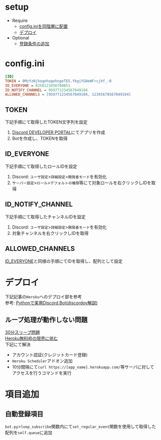 # setup
- Require
  - [config.iniを同階層に配置](#configini)
  - [デプロイ](#デプロイ)
- Optional
  - [登録条件の追加](#項目追加)

# config.ini
```dummy.ini
[ID]
TOKEN = 0MzYzNjhogehogehogeTE5.YkgiYG0eWFrcjhf_-8
ID_EVERYONE = 8250123456780851
ID_NOTIFY_CHANNEL = 959771234567849104
ALLOWED_CHANNELS = [959771234567849104, 12345678567849104]
```

## TOKEN
下記手順にて取得したTOKEN文字列を設定  

1. [Discord DEVELOPER PORTAL](https://discord.com/developers/applications)にてアプリを作成
2. Botを作成し、TOKENを取得

## ID_EVERYONE
下記手順にて取得したロールIDを設定

1. Discord: `ユーザ設定`>`詳細設定`>`開発者モード`を有効化
2. `サーバー設定`>`ロール`>`デフォルトの権限`等にて対象ロールを右クリックしIDを取得

## ID_NOTIFY_CHANNEL
下記手順にて取得したチャンネルIDを設定

1. Discord: `ユーザ設定`>`詳細設定`>`開発者モード`を有効化
2. 対象チャンネルを右クリックしIDを取得

## ALLOWED_CHANNELS
[ID_EVERYONE](#id_everyone)と同様の手順にてIDを取得し、配列として設定

# デプロイ
下記記事の`Heroku`へのデプロイ部を参考  
参考: [Pythonで実用Discord Bot(discordpy解説)](https://qiita.com/1ntegrale9/items/9d570ef8175cf178468f#bot%E3%82%9224%E6%99%82%E9%96%93365%E6%97%A5%E7%A8%BC%E5%83%8D%E3%81%95%E3%81%9B%E3%82%8B)

## ループ処理が動作しない問題
[30分スリープ問題](https://note.com/hidekiikeda/n/nf9c9db122572)  
[Heroku無料枠の限界に挑む](https://qiita.com/Oyuki123/items/855aa97e5ce27e44079f)  
下記にて解決  

- アカウント認証(クレジットカード登録)
- `Heroku Scheduler`アドオン追加
- 10分間隔にて`curl https://[app_name].herokuapp.com/`等サーバに対してアクセスを行うコマンドを実行

# 項目追加
## 自動登録項目
`bot.py`>`loop_subscribe`関数内にて`set_regular_event`関数を使用して取得した配列を`self.queue`に追加